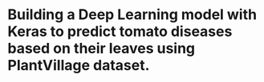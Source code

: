 # Building a Deep Learning model with Keras to predict tomato diseases based on their leaves using PlantVillage dataset.
